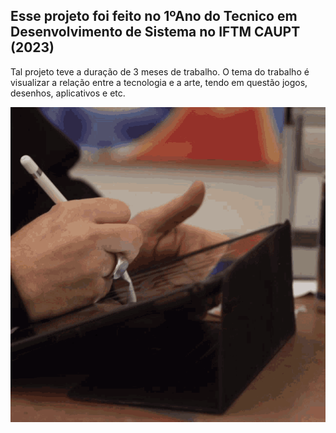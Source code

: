 ## Esse projeto foi feito no 1ºAno do Tecnico em Desenvolvimento de Sistema no IFTM CAUPT (2023)
Tal projeto teve a duração de 3 meses de trabalho. O tema do trabalho é visualizar a relação entre a tecnologia e a arte, tendo em questão jogos, desenhos, aplicativos e etc.

<img src="Web_Design/images/creating-digital-art-glossblack.gif">
